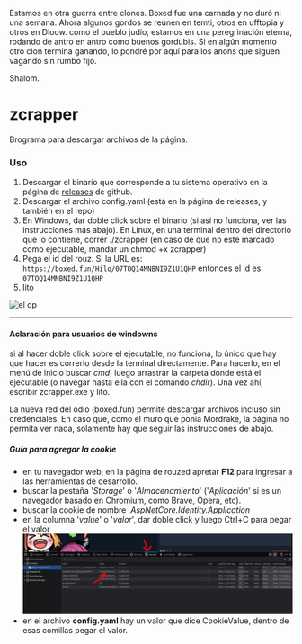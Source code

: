 Estamos en otra guerra entre clones. Boxed fue una carnada y no duró ni una semana. Ahora algunos gordos se reúnen en temti, otros en ufftopia y otros en Dloow. como el pueblo judío, estamos en una peregrinación eterna, rodando de antro en antro como buenos gordubis. Si en algún momento otro clon termina ganando, lo pondré por aquí para los anons que siguen vagando sin rumbo fijo.

Shalom.

# zcrapper

Brograma para descargar archivos de la página.

### Uso
1) Descargar el binario que corresponde a tu sistema operativo en la página de [releases](https://github.com/anongolico/zcrapper/releases) de github.
2) Descargar el archivo config.yaml (está en la página de releases, y también en el repo)
3) En Windows, dar doble click sobre el binario (si así no funciona, ver las instrucciones más abajo). En Linux, en una terminal dentro del directorio que lo contiene, correr ./zcrapper (en caso de que no esté marcado como ejecutable, mandar un chmod +x zcrapper)
4) Pega el id del rouz. Si la URL es: `https://boxed.fun/Hilo/07TOQ14MNBNI9Z1U1QHP`
entonces el id es `07TOQ14MNBNI9Z1U1QHP`
5) lito

![el op](https://github.com/anongolico/zcrapper/blob/main/img/opegolico.gif?raw=true "OP")

***

#### Aclaración para usuarios de windowns

si al hacer doble click sobre el ejecutable, no funciona, lo único que hay que hacer es correrlo desde la terminal directamente. Para hacerlo, en el menú de inicio buscar *cmd*, luego arrastrar la carpeta donde está el ejecutable (o navegar hasta ella con el comando *chdir*). Una vez ahí, escribir zcrapper.exe y lito.


La nueva red del odio (boxed.fun) permite descargar archivos incluso sin credenciales. En caso que, como el muro que ponía Mordrake, la página no permita ver nada, solamente hay que seguir las instrucciones de abajo.
##### Guía para agregar la cookie
- en tu navegador web, en la página de rouzed apretar **F12** para ingresar a las herramientas de desarrollo.
- buscar la pestaña '*Storage*' o '*Almacenamiento*' ('*Aplicación*' si es un navegador basado en Chromium, como Brave, Opera, etc).
- buscar la cookie de nombre *.AspNetCore.Identity.Application*
- en la columna '*value*' o '*valor*', dar doble click y luego Ctrl+C para pegar el valor
![](https://raw.githubusercontent.com/anongolico/zcrapper/main/img/2.png "instrucciones")
- en el archivo **config.yaml** hay un valor que dice CookieValue, dentro de esas comillas pegar el valor.
